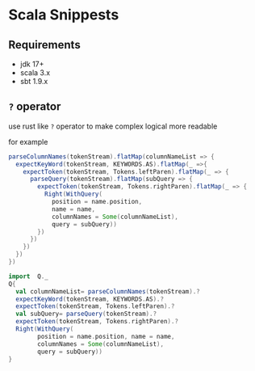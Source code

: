 # Scala Snippests

## Requirements

- jdk 17+
- scala 3.x 
- sbt 1.9.x

## `?` operator

use rust like `?` operator to make complex logical more readable 

for example 

```scala 3
parseColumnNames(tokenStream).flatMap(columnNameList => {
  expectKeyWord(tokenStream, KEYWORDS.AS).flatMap(_ =>{
    expectToken(tokenStream, Tokens.leftParen).flatMap(_ => {
      parseQuery(tokenStream).flatMap(subQuery => {
        expectToken(tokenStream, Tokens.rightParen).flatMap(_ => {
          Right(WithQuery(
            position = name.position,
            name = name,
            columnNames = Some(columnNameList),
            query = subQuery))
        })
      })
    })
  })
})
```

```scala 3
import  Q._
Q{
  val columnNameList= parseColumnNames(tokenStream).?
  expectKeyWord(tokenStream, KEYWORDS.AS).?
  expectToken(tokenStream, Tokens.leftParen).?
  val subQuery= parseQuery(tokenStream).?
  expectToken(tokenStream, Tokens.rightParen).?
  Right(WithQuery(
        position = name.position, name = name,
        columnNames = Some(columnNameList),
        query = subQuery))
}
```
